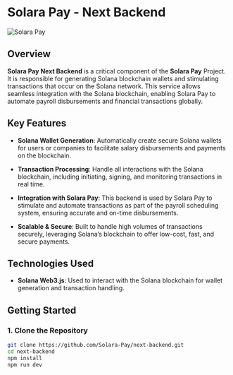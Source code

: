 # Solara Pay - Next Backend

![Solara Pay](https://pbs.twimg.com/profile_images/1842198737097048064/z-70200B_400x400.jpg)

## Overview

**Solara Pay Next Backend** is a critical component of the **Solara Pay** Project. It is responsible for generating Solana blockchain wallets and stimulating transactions that occur on the Solana network. This service allows seamless integration with the Solana blockchain, enabling Solara Pay to automate payroll disbursements and financial transactions globally.

## Key Features

- **Solana Wallet Generation**: Automatically create secure Solana wallets for users or companies to facilitate salary disbursements and payments on the blockchain.

- **Transaction Processing**: Handle all interactions with the Solana blockchain, including initiating, signing, and monitoring transactions in real time.

- **Integration with Solara Pay**: This backend is used by Solara Pay to stimulate and automate transactions as part of the payroll scheduling system, ensuring accurate and on-time disbursements.

- **Scalable & Secure**: Built to handle high volumes of transactions securely, leveraging Solana’s blockchain to offer low-cost, fast, and secure payments.

## Technologies Used

- **Solana Web3.js**: Used to interact with the Solana blockchain for wallet generation and transaction handling.

## Getting Started

### 1. Clone the Repository

```bash
git clone https://github.com/Solara-Pay/next-backend.git
cd next-backend
npm install
npm run dev
